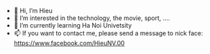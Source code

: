 - 👋 Hi, I’m Hieu
- 👀 I’m interested in the technology, the movie, sport, ....
- 🌱 I’m currently learning Ha Noi Univetsity
- 📫 If you want to contact me, please send a message to nick face: 
      https://www.facebook.com/HieuNV.00

<!---
hieuconstructor/hieuconstructor is a ✨ special ✨ repository because its `README.md` (this file) appears on your GitHub profile.
You can click the Preview link to take a look at your changes.
--->

